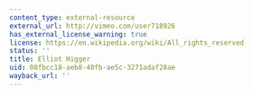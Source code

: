 ```yaml
---
content_type: external-resource
external_url: http://vimeo.com/user718926
has_external_license_warning: true
license: https://en.wikipedia.org/wiki/All_rights_reserved
status: ''
title: Elliot Higger
uid: 08fbcc18-aeb8-40fb-ae5c-3271adaf28ae
wayback_url: ''
---
```

